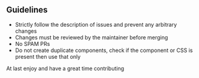 ## Guidelines
- Strictly follow the description of issues and prevent any arbitrary changes
- Changes must be reviewed by the maintainer before merging
- No SPAM PRs
- Do not create duplicate components, check if the component or CSS is present then use that only

At last enjoy and have a great time contributing
